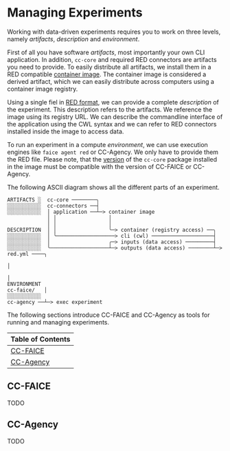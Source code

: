 # Managing Experiments

Working with data-driven experiments requires you to work on three levels, namely *artifacts*, *description* and *environment*.

First of all you have software *artifacts*, most importantly your own CLI application. In addition, `cc-core` and required RED connectors are artifacts you need to provide. To easily distribute all artifacts, we install them in a RED compatible [container image](container-image.md). The container image is considered a derived artifact, which we can easily distribute across computers using a container image registry.

Using a single fiel in [RED format](red-format.md), we can provide a complete *description* of the experiment. This description refers to the artifacts. We reference the image using its registry URL. We can describe the commandline interface of the application using the CWL syntax and we can refer to RED connectors installed inside the image to access data.

To run an experiment in a compute *environment*, we can use execution engines like `faice agent red` or CC-Agency. We only have to provide them the RED file. Please note, that the [version](version.md) of the `cc-core` package installed in the image must be compatible with the version of CC-FAICE or CC-Agency.

The following ASCII diagram shows all the different parts of an experiment.

```
ARTIFACTS ░  cc-core ────────╮
░░░░░░░░░░░  cc-connectors ──┤
░░░░░░░░░░░  │ application ──┴─> container image
             │ │                 │
             │ │                 │
DESCRIPTION  │ │                 ╰─> container (registry access) ──╮
░░░░░░░░░░░  │ ╰───────────────────> cli (cwl) ────────────────────┤
░░░░░░░░░░░  │                   ╭─> inputs (data access) ─────────┤
░░░░░░░░░░░  ╰───────────────────┴─> outputs (data access) ────────┴─> red.yml ────╮
                                                                                   │
                                                                                   │
ENVIRONMENT                                                            cc-faice/   │
░░░░░░░░░░░                                                            cc-agency ──┴─> exec experiment
```

The following sections introduce CC-FAICE and CC-Agency as tools for running and managing experiments.

| Table of Contents |
| --- |
| [CC-FAICE](#cc-faice) |
| [CC-Agency](#cc-agency) |


## CC-FAICE

TODO


## CC-Agency

TODO
